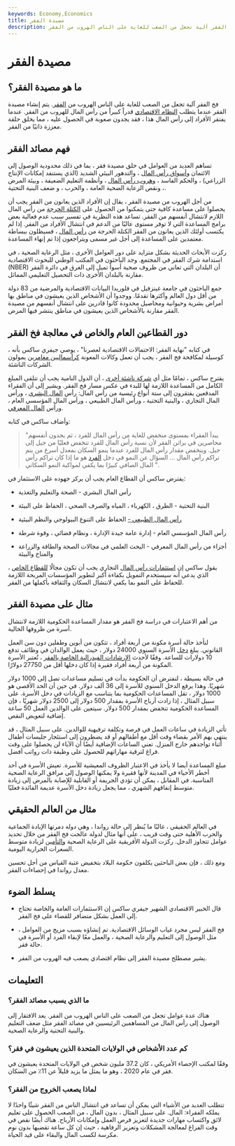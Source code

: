 ```yaml
---
keywords: Economy,Economics
title: مصيدة الفقر
description: فخ الفقر آلية تجعل من الصعب للغاية على الناس الهروب من الفقر.
---
```


# مصيدة الفقر
## ما هو مصيدة الفقر؟

فخ الفقر آلية تجعل من الصعب للغاية على الناس الهروب من [الفقر](/poverty). يتم إنشاء مصيدة الفقر عندما يتطلب [النظام الاقتصادي](/economics) قدراً كبيراً من رأس المال للهروب من الفقر. عندما يفتقر الأفراد إلى رأس المال هذا ، فقد يجدون صعوبة في الحصول عليه ، مما يخلق حلقة معززة ذاتيًا من الفقر.

## فهم مصائد الفقر

تساهم العديد من العوامل في خلق مصيدة فقر ، بما في ذلك محدودية الوصول إلى الائتمان [وأسواق رأس المال](/capitalmarkets) ، والتدهور البيئي الشديد (الذي يستنفد إمكانات الإنتاج الزراعي) ، والحكم الفاسد ، [وهروب رأس المال](/capitalflight) ، وأنظمة التعليم الضعيفة ، وبيئة المرض ، ونقص الرعاية الصحية العامة ، والحرب ، و ضعف البنية التحتية.

من أجل الهروب من مصيدة الفقر ، يقال إن الأفراد الذين يعانون من الفقر يجب أن يحصلوا على مساعدة كافية حتى يتمكنوا من الحصول على [الكتلة الحرجة](/critical-mass) من رأس المال اللازم لانتشال أنفسهم من الفقر. تساعد هذه النظرية في تفسير سبب عدم فعالية بعض برامج المساعدة التي لا توفر مستوى عاليًا من الدعم في انتشال الأفراد من الفقر. إذا لم يكتسب أولئك الذين يعانون من الفقر الكتلة الحرجة من [رأس المال](/capital) ، فسيظلون ببساطة معتمدين على المساعدة إلى أجل غير مسمى ويتراجعون إذا تم إنهاء المساعدة.

ركزت الأبحاث الحديثة بشكل متزايد على دور العوامل الأخرى ، مثل الرعاية الصحية ، في استدامة شرك الفقر في المجتمع. وجد الباحثون في المكتب الوطني للبحوث الاقتصادية (NBER) أن البلدان التي تعاني من ظروف صحية أسوأ تميل إلى الغرق في دائرة الفقر مقارنة بالبلدان الأخرى ذات التحصيل التعليمي المماثل.

جمع الباحثون في جامعة غينزفيل في فلوريدا البيانات الاقتصادية والمرضية من 83 دولة من أقل دول العالم وأكثرها تقدمًا. ووجدوا أن الأشخاص الذين يعيشون في مناطق بها أمراض بشرية وحيوانية ومحاصيل محدودة كانوا قادرين على انتشال أنفسهم من مصيدة الفقر مقارنة بالأشخاص الذين يعيشون في مناطق ينتشر فيها المرض.

## دور القطاعين العام والخاص في معالجة فخ الفقر

في كتابه "نهاية الفقر: الاحتمالات الاقتصادية لعصرنا" ، يوصي جيفري ساكس بأنه ، كوسيلة لمكافحة فخ الفقر ، يجب أن تعمل وكالات المعونة [كرأسماليين مغامرين](/venturecapitalist) يمولون الشركات الناشئة.

يقترح ساكس ، تمامًا مثل أي [شركة ناشئة أخرى](/startup) ، أن الدول النامية يجب أن تتلقى المبلغ الكامل من المساعدة اللازمة لها للبدء في عكس مسار فخ الفقر. ويشير إلى أن الفقراء المدقعين يفتقرون إلى ستة أنواع رئيسية من رأس المال: رأس [المال البشري](/humancapital) ، ورأس المال التجاري ، والبنية التحتية ، ورأس المال الطبيعي ، ورأس المال المؤسسي العام ، ورأس [المال المعرفي](/knowledge-capital).

وأضاف ساكس في كتابه:

>

> "يبدأ الفقراء بمستوى منخفض للغاية من رأس المال للفرد ، ثم يجدون أنفسهم محاصرين في براثن الفقر لأن نسبة رأس المال للفرد تنخفض فعليًا من جيل إلى جيل. وينخفض مقدار رأس المال للفرد عندما ينمو السكان بمعدل أسرع من يتم تراكم رأس المال ... السؤال عن النمو في دخل [الفرد](/percapita) هو ما إذا كان تراكم رأس المال الصافي كبيرًا بما يكفي لمواكبة النمو السكاني ".

>

يفترض ساكس أن القطاع العام يجب أن يركز جهوده على الاستثمار في:

- رأس المال البشري - الصحة والتعليم والتغذية

- البنية التحتية - الطرق ، الكهرباء ، المياه والصرف الصحي ، الحفاظ على البيئة

- [رأس المال الطبيعي -](/natural-capital) الحفاظ على التنوع البيولوجي والنظم البيئية

- رأس المال المؤسسي العام - إدارة عامة جيدة الإدارة ، ونظام قضائي ، وقوة شرطة

- أجزاء من رأس المال المعرفي - البحث العلمي في مجالات الصحة والطاقة والزراعة والمناخ والبيئة

يقول ساكس إن [استثمارات رأس المال](/capital-investment) التجاري يجب أن تكون مجالًا [للقطاع الخاص](/private-sector) ، الذي يدعي أنه سيستخدم التمويل بكفاءة أكبر لتطوير المؤسسات المربحة اللازمة للحفاظ على النمو بما يكفي لانتشال السكان والثقافة بأكملها من الفقر.

## مثال على مصيدة الفقر

من أهم الاعتبارات في دراسة فخ الفقر هو مقدار المساعدة الحكومية اللازمة لانتشال أسرة من ظروفها الحالية.

لنأخذ حالة أسرة مكونة من أربعة أفراد ، تتكون من أبوين وطفلين دون سن العمل القانوني. يبلغ [دخل](/income) الأسرة السنوي 24000 دولار ، حيث يعمل الوالدان في وظائف تدفع 10 دولارات للساعة. وفقًا لأحدث [الإرشادات الفيدرالية الخاصة بالفقر](/fpl) ، تُعتبر الأسرة المكونة من أربعة أفراد فقيرة إذا كان دخلها أقل من 27750 دولارًا.

في حالة بسيطة ، لنفترض أن الحكومة بدأت في تسليم مساعدات تصل إلى 1000 دولار شهريًا. وهذا يرفع الدخل السنوي للأسرة إلى 36 ألف دولار. في حين أن الحد الأقصى هو 1000 دولار ، تقل المساعدات الحكومية بما يتناسب مع الزيادات في دخل الأسرة. على سبيل المثال ، إذا زادت أرباح الأسرة بمقدار 500 دولار إلى 2500 دولار شهريًا ، فإن المساعدة الحكومية تنخفض بمقدار 500 دولار. سيتعين على الوالدين العمل 50 ساعة إضافية لتعويض النقص.

تأتي الزيادة في ساعات العمل في فرصة وتكلفة ترفيهية للوالدين. على سبيل المثال ، قد ينتهي بهم الأمر بقضاء وقت أقل مع أطفالهم أو قد يضطرون إلى استئجار جليسات أطفال أثناء تواجدهم خارج المنزل. تعني الساعات الإضافية أيضًا أن الآباء لن يحصلوا على وقت فراغ لترقية مهاراتهم للحصول على وظيفة ذات رواتب أفضل.

مبلغ المساعدة أيضا لا يأخذ في الاعتبار الظروف المعيشية للأسرة. تعيش الأسرة في أحد أخطر الأحياء في المدينة لأنها فقيرة ولا يمكنها الوصول إلى مرافق الرعاية الصحية المناسبة. في المقابل ، يمكن أن تؤدي الجريمة أو القابلية للإصابة بالمرض إلى زيادة متوسط إنفاقهم الشهري ، مما يجعل زيادة دخل الأسرة عديمة الفائدة فعليًا.

## مثال من العالم الحقيقي

في العالم الحقيقي ، غالبًا ما يُنظر إلى حالة رواندا ، وهي دولة دمرتها الإبادة الجماعية والحرب الأهلية حتى وقت قريب ، على أنها مثال لدولة عالجت فخ الفقر من خلال تحديد عوامل تتجاوز الدخل. ركزت الدولة الأفريقية على الرعاية الصحية [والتأمين](/insurance) لزيادة متوسط السعرات الحرارية اليومية.

ومع ذلك ، فإن بعض الباحثين يكلفون حكومة البلاد بتخفيض عتبة القياس من أجل تحسين معدل رواندا في إحصاءات الفقر.

## يسلط الضوء

- قال الخبير الاقتصادي الشهير جيفري ساكس إن الاستثمارات العامة والخاصة تحتاج إلى العمل بشكل متضافر للقضاء على فخ الفقر.

- فخ الفقر ليس مجرد غياب الوسائل الاقتصادية. تم إنشاؤه بسبب مزيج من العوامل ، مثل الوصول إلى التعليم والرعاية الصحية ، والعمل معًا لإبقاء الفرد أو الأسرة في حالة فقر.

- يشير مصطلح مصيدة الفقر إلى نظام اقتصادي يصعب فيه الهروب من الفقر.

## التعليمات

### ما الذي يسبب مصائد الفقر؟

هناك عدة عوامل تجعل من الصعب على الناس الهروب من الفقر. يعد الافتقار إلى الوصول إلى رأس المال من المساهمين الرئيسيين في مصائد الفقر مثل ضعف التعليم والبنية التحتية والرعاية الصحية.

### كم عدد الأشخاص في الولايات المتحدة الذين يعيشون في فقر؟

وفقًا لمكتب الإحصاء الأمريكي ، كان 37.2 مليون شخص في الولايات المتحدة يعيشون في فقر في عام 2020 ، وهو ما يمثل ما يزيد قليلاً عن 11٪ من السكان.

### لماذا يصعب الخروج من الفقر؟

تتطلب العديد من الأشياء التي يمكن أن تساعد في انتشال الناس من الفقر شيئًا واحدًا لا يملكه الفقراء: المال. على سبيل المثال ، بدون المال ، من الصعب الحصول على تعليم لائق واكتساب مهارات جديدة لتعزيز فرص العمل وإمكانات الأرباح. هناك أيضًا نقص في وقت الفراغ لمعالجة المشكلات وتعزيز الرفاهية ، حيث إن كل ساعة تقضيها بدون نوم مكرسة لكسب المال والبقاء على قيد الحياة.

